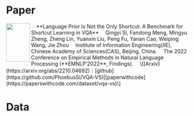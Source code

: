 # Paper

<img align="left" src="https://github.com/PhoebusSi/VQA-VS-homepage/assets/img/CAS.png" width = "65" height = "105"/>
&emsp;**Language Prior Is Not the Only Shortcut: A Benchmark for Shortcut Learning in VQA**    
&emsp;Qingyi Si, Fandong Meng, Mingyu Zheng, Zheng Lin, Yuanxin Liu, Peng Fu, Yanan Cao, Weiping Wang, Jie Zhou
&emsp;Institute of Information Engineering(IIE), Chinese Academy of Sciences(CAS), Beijing, China.  
&emsp;The 2022 Conference on Empirical Methods in Natural Language Processing (**EMNLP’2022**, Findings).
&emsp;\[[Arxiv](https://arxiv.org/abs/2210.04692)｜[github](https://github.com/PhoebusSi/VQA-VS)|[paperwithcode](https://paperswithcode.com/dataset/vqa-vs)\]

# Data




